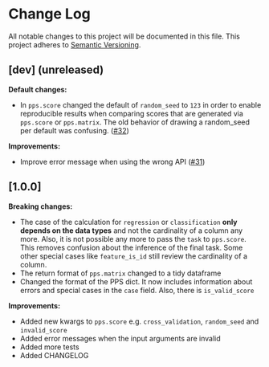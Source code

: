 # Change Log
All notable changes to this project will be documented in this file.
This project adheres to [Semantic Versioning](http://semver.org/).

## [dev] (unreleased)
__Default changes:__
- In `pps.score` changed the default of `random_seed` to `123` in order to enable reproducible results when comparing scores that are generated via `pps.score` or `pps.matrix`. The old behavior of drawing a random_seed per default was confusing. ([#32](https://github.com/8080labs/ppscore/issues/32))

__Improvements:__
- Improve error message when using the wrong API ([#31](https://github.com/8080labs/ppscore/issues/31))

## [1.0.0]
__Breaking changes:__
- The case of the calculation for `regression` or `classification` __only depends on the data types__ and not the cardinality of a column any more. Also, it is not possible any more to pass the `task` to `pps.score`. This removes confusion about the inference of the final task. Some other special cases like `feature_is_id` still review the cardinality of a column.
- The return format of `pps.matrix` changed to a tidy dataframe
- Changed the format of the PPS dict. It now includes information about errors and special cases in the `case` field. Also, there is `is_valid_score`

__Improvements:__
- Added new kwargs to `pps.score` e.g. `cross_validation`, `random_seed` and `invalid_score`
- Added error messages when the input arguments are invalid
- Added more tests
- Added CHANGELOG
